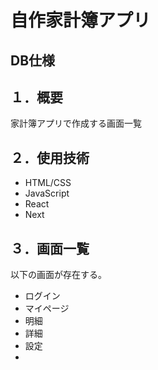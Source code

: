 # 自作家計簿アプリ

## DB仕様

## １．概要
家計簿アプリで作成する画面一覧

## ２．使用技術
* HTML/CSS
* JavaScript
* React
* Next

## ３．画面一覧
以下の画面が存在する。
  * ログイン
  * マイページ
  * 明細
  * 詳細
  * 設定
  * 
